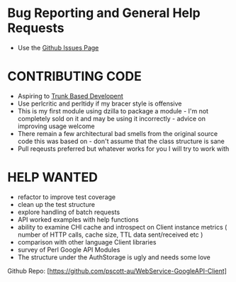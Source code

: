 # Bug Reporting and General Help Requests

- Use the [Github Issues Page](https://github.com/pscott-au/WebService-GoogleAPI-Client/issues) 

# CONTRIBUTING CODE

- Aspiring to [Trunk Based Developent](https://paulhammant.com/2013/04/05/what-is-trunk-based-development/)
- Use perlcritic and perltidy if my bracer style is offensive
- This is my first module using dzilla to package a module - I'm not completely sold on it and may be using it incorrectly - advice on improving usage welcome
- There remain a few architectural bad smells from the original source code this was based on - don't assume that the class structure is sane
- Pull reqeusts preferred but whatever works for you I will try to work with

# HELP WANTED 

- refactor to improve test coverage
- clean up the test structure
- explore handling of batch requests
- API worked examples with help functions
- ability to examine CHI cache and introspect on Client instance metrics ( number of HTTP calls, cache size, TTL data sent/received etc )
- comparison with other language Client libraries
- survey of Perl Google API Modules
- The structure under the AuthStorage is ugly and needs some love


Github Repo: [https://github.com/pscott-au/WebService-GoogleAPI-Client]